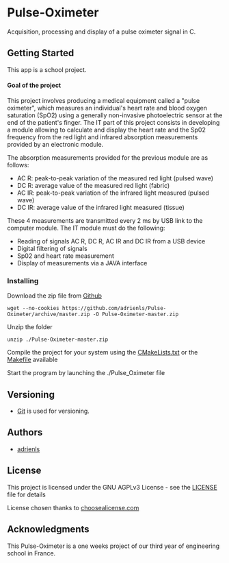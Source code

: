 # Pulse-Oximeter
Acquisition, processing and display of a pulse oximeter signal in C.

## Getting Started
This app is a school project.

#### Goal of the project
This project involves producing a medical equipment called a "pulse oximeter", which measures an individual's heart rate and blood oxygen saturation (SpO2) using a generally non-invasive photoelectric sensor at the end of the patient's finger.
The IT part of this project consists in developing a module allowing to calculate and display the heart rate and the Sp02 frequency from the red light and infrared absorption measurements provided by an electronic module.

The absorption measurements provided for the previous module are as follows:
* AC R: peak-to-peak variation of the measured red light (pulsed wave)
* DC R: average value of the measured red light (fabric)
* AC IR: peak-to-peak variation of the infrared light measured (pulsed wave)
* DC IR: average value of the infrared light measured (tissue)

These 4 measurements are transmitted every 2 ms by USB link to the computer module. The IT module must do the following:
* Reading of signals AC R, DC R, AC IR and DC IR from a USB device
* Digital filtering of signals
* Sp02 and heart rate measurement
* Display of measurements via a JAVA interface

### Installing
Download the zip file from [Github](https://github.com/adrienls/MCQ-Correction)
```
wget --no-cookies https://github.com/adrienls/Pulse-Oximeter/archive/master.zip -O Pulse-Oximeter-master.zip
```

Unzip the folder
```
unzip ./Pulse-Oximeter-master.zip
```

Compile the project for your system using the [CMakeLists.txt](CMakeLists.txt) or the [Makefile](Makefile) available

Start the program by launching the ./Pulse_Oximeter file

## Versioning
* [Git](https://git-scm.com/) is used for versioning.

## Authors
* [adrienls](https://github.com/adrienls)

## License
This project is licensed under the GNU AGPLv3 License - see the [LICENSE](LICENSE) file for details

License chosen thanks to [choosealicense.com](https://choosealicense.com/)

## Acknowledgments
This Pulse-Oximeter is a one weeks project of our third year of engineering school in France.
